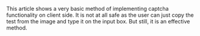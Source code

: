 This article shows a very basic method of implementing captcha functionality on client side.
It is not at all safe as the user can just copy the test from the image and type it on the input box.
But still, it is an effective method.
